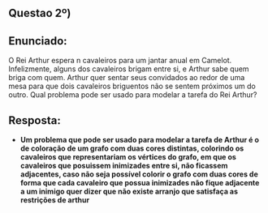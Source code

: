 ## Questao 2º)

## Enunciado:

O Rei Arthur espera n cavaleiros para um jantar anual em Camelot. Infelizmente, alguns dos cavaleiros brigam entre si, e Arthur sabe quem briga com quem. Arthur quer sentar seus convidados ao redor de uma mesa para que dois cavaleiros briguentos não se sentem próximos um do outro. Qual problema pode ser usado para modelar a tarefa do Rei Arthur?

## Resposta:

- __Um problema que pode ser usado para modelar a tarefa de Arthur é o de coloração de um grafo com duas cores distintas, colorindo os cavaleiros que representariam os vértices do grafo, em que os cavaleiros que posuissem inimizades entre si, não ficassem adjacentes, caso não seja possível colorir o grafo com duas cores de forma que cada cavaleiro que possua inimizades não fique adjacente a um inimigo quer dizer que não existe arranjo que satisfaça as restrições de arthur__